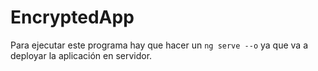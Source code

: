 # EncryptedApp

Para ejecutar este programa hay que hacer un `ng serve --o` ya que va a deployar la aplicación en servidor.
